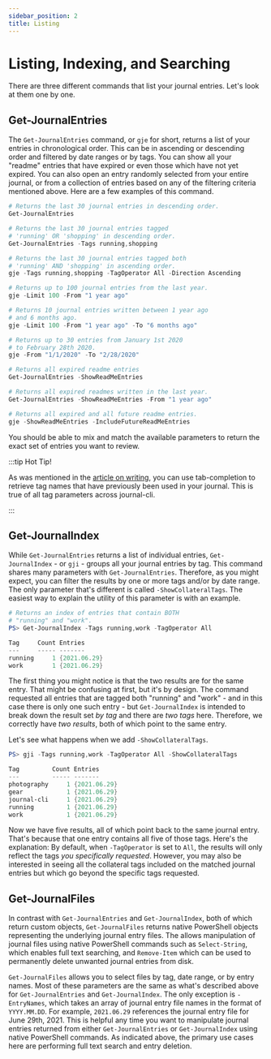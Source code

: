 ```yaml
---
sidebar_position: 2
title: Listing
---
```


# Listing, Indexing, and Searching

There are three different commands that list your journal entries. Let's look at them one by one.

## Get-JournalEntries

The `Get-JournalEntries` command, or `gje` for short, returns a list of your entries in chronological order. This can be in ascending or descending order and filtered by date ranges or by tags. You can show all your "readme" entries that have expired or even those which have not yet expired. You can also open an entry randomly selected from your entire journal, or from a collection of entries based on any of the filtering criteria mentioned above. Here are a few examples of this command. 

```powershell
# Returns the last 30 journal entries in descending order.
Get-JournalEntries

# Returns the last 30 journal entries tagged 
# 'running' OR 'shopping' in descending order.
Get-JournalEntries -Tags running,shopping

# Returns the last 30 journal entries tagged both
# 'running' AND 'shopping' in ascending order.
gje -Tags running,shopping -TagOperator All -Direction Ascending

# Returns up to 100 journal entries from the last year.
gje -Limit 100 -From "1 year ago"

# Returns 10 journal entries written between 1 year ago
# and 6 months ago.
gje -Limit 100 -From "1 year ago" -To "6 months ago"

# Returns up to 30 entries from January 1st 2020 
# to February 28th 2020.
gje -From "1/1/2020" -To "2/28/2020"

# Returns all expired readme entries
Get-JournalEntries -ShowReadMeEntries

# Returns all expired readmes written in the last year.
Get-JournalEntries -ShowReadMeEntries -From "1 year ago"

# Returns all expired and all future readme entries.
gje -ShowReadMeEntries -IncludeFutureReadMeEntries
```

You should be able to mix and match the available parameters to return the exact set of entries you want to review. 

:::tip Hot Tip!

As was mentioned in the [article on writing](/docs/basics/writing), you can use tab-completion to retrieve tag names that have previously been used in your journal. This is true of all tag parameters across journal-cli.

:::

## Get-JournalIndex

While `Get-JournalEntries` returns a list of individual entries, `Get-JournalIndex` - or `gji` - groups all your journal entries by tag. This command shares many parameters with `Get-JournalEntries`. Therefore, as you might expect, you can filter the results by one or more tags and/or by date range. The only parameter that's different is called `-ShowCollateralTags`. The easiest way to explain the utility of this parameter is with an example.

```powershell
# Returns an index of entries that contain BOTH 
# "running" and "work".
PS> Get-JournalIndex -Tags running,work -TagOperator All

Tag     Count Entries
---     ----- -------
running     1 {2021.06.29}
work        1 {2021.06.29}
```

The first thing you might notice is that the two results are for the same entry. That might be confusing at first, but it's by design. The command requested all entries that are tagged both "running" and "work" - and in this case there is only one such entry - but `Get-JournalIndex` is intended to break down the result set *by tag* and there are *two tags* here. Therefore, we correctly have *two results*, both of which point to the same entry. 

Let's see what happens when we add `-ShowCollateralTags`.

```powershell
PS> gji -Tags running,work -TagOperator All -ShowCollateralTags

Tag         Count Entries
---         ----- -------
photography     1 {2021.06.29}
gear            1 {2021.06.29}
journal-cli     1 {2021.06.29}
running         1 {2021.06.29}
work            1 {2021.06.29}
```

Now we have five results, all of which point back to the same journal entry. That's because that one entry contains all five of those tags. Here's the explanation: By default, when `-TagOperator` is set to `All`, the results will only reflect the tags *you specifically requested*. However, you may also be interested in seeing all the collateral tags included on the matched journal entries but which go beyond the specific tags requested.

## Get-JournalFiles

In contrast with `Get-JournalEntries` and `Get-JournalIndex`, both of which return custom objects, `Get-JournalFiles` returns native PowerShell objects representing the underlying journal entry files. The allows manipulation of journal files using native PowerShell commands such as `Select-String`, which enables full text searching, and `Remove-Item` which can be used to permanently delete unwanted journal entries from disk. 

`Get-JournalFiles` allows you to select files by tag, date range, or by entry names. Most of these parameters are the same as what's described above for `Get-JournalEntries` and `Get-JournalIndex`. The only exception is `-EntryNames`, which takes an array of journal entry file names in the format of `YYYY.MM.DD`. For example, `2021.06.29` references the journal entry file for June 29th, 2021. This is helpful any time you want to manipulate journal entries returned from either `Get-JournalEntries` or `Get-JournalIndex` using native PowerShell commands. As indicated above, the primary use cases here are performing full text search and entry deletion. 
